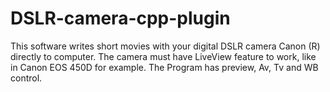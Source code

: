 # DSLR-camera-cpp-plugin
This software writes short movies with your digital DSLR camera Canon (R) directly to computer. The camera must have LiveView feature to work, like in Canon EOS 450D for example. The Program has preview, Av, Tv and WB control.
